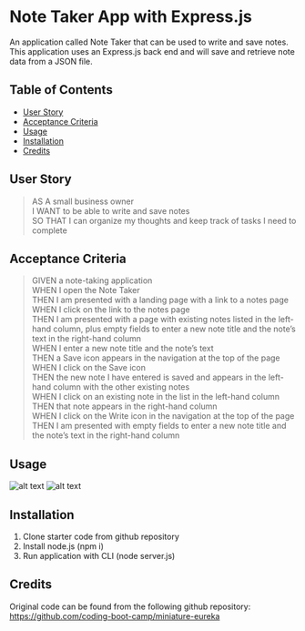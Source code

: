 # Note Taker App with Express.js
An application called Note Taker that can be used to write and save notes. This application uses an Express.js back end and will save and retrieve note data from a JSON file. 

## Table of Contents
* [User Story](#userStory)
* [Acceptance Criteria](#acceptanceCriteria)
* [Usage](#usage)
* [Installation](#installation)
* [Credits](#credits)


## User Story
> AS A small business owner <br>
> I WANT to be able to write and save notes <br>
> SO THAT I can organize my thoughts and keep track of tasks I need to complete <br>


## Acceptance Criteria
> GIVEN a note-taking application <br>
> WHEN I open the Note Taker <br>
> THEN I am presented with a landing page with a link to a notes page <br>
> WHEN I click on the link to the notes page <br>
> THEN I am presented with a page with existing notes listed in the left-hand column, plus empty fields to enter a new note title and the note’s text in the right-hand column <br>
> WHEN I enter a new note title and the note’s text <br>
> THEN a Save icon appears in the navigation at the top of the page <br>
> WHEN I click on the Save icon <br>
> THEN the new note I have entered is saved and appears in the left-hand column with the other existing notes <br>
> WHEN I click on an existing note in the list in the left-hand column <br>
> THEN that note appears in the right-hand column <br>
> WHEN I click on the Write icon in the navigation at the top of the page <br>
> THEN I am presented with empty fields to enter a new note title and the note’s text in the right-hand column <br>

## Usage
![alt text]()
![alt text]()

## Installation
1. Clone starter code from github repository
2. Install node.js (npm i)
3. Run application with CLI (node server.js)

## Credits
Original code can be found from the following github repository:
https://github.com/coding-boot-camp/miniature-eureka


